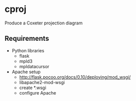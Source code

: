 # cproj
Produce a Coxeter projection diagram

## Requirements
* Python libraries
  * flask
  * mpld3
  * mpldatacursor
* Apache setup
  * http://flask.pocoo.org/docs/0.10/deploying/mod_wsgi/
  * libapache2-mod-wsgi
  * create *.wsgi
  * configure Apache
